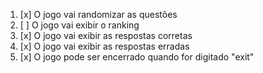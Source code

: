 1. [x] O jogo vai randomizar as questões
2. [ ] O jogo vai exibir o ranking
3. [x] O jogo vai exibir as respostas corretas
4. [x] O jogo vai exibir as respostas erradas
5. [x] O jogo pode ser encerrado quando for digitado "exit"
